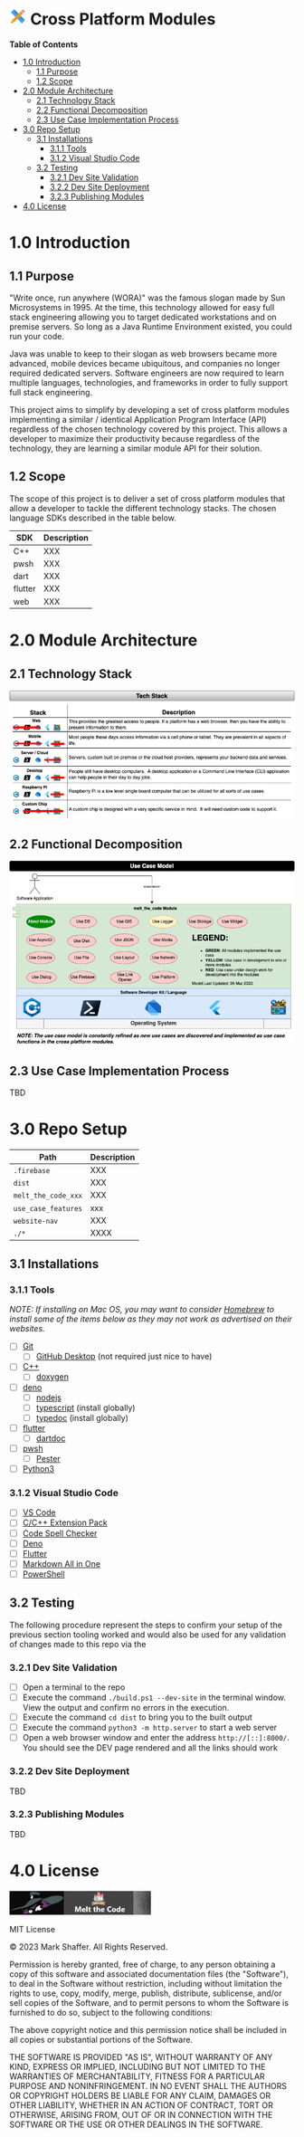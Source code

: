 <h1><img style="height: 30px;" src="website-nav/icons/icons8-design-48.png" /> Cross Platform Modules </h1>

**Table of Contents**

- [1.0 Introduction](#10-introduction)
  - [1.1 Purpose](#11-purpose)
  - [1.2 Scope](#12-scope)
- [2.0 Module Architecture](#20-module-architecture)
  - [2.1 Technology Stack](#21-technology-stack)
  - [2.2 Functional Decomposition](#22-functional-decomposition)
  - [2.3 Use Case Implementation Process](#23-use-case-implementation-process)
- [3.0 Repo Setup](#30-repo-setup)
  - [3.1 Installations](#31-installations)
    - [3.1.1 Tools](#311-tools)
    - [3.1.2 Visual Studio Code](#312-visual-studio-code)
  - [3.2 Testing](#32-testing)
    - [3.2.1 Dev Site Validation](#321-dev-site-validation)
    - [3.2.2 Dev Site Deployment](#322-dev-site-deployment)
    - [3.2.3 Publishing Modules](#323-publishing-modules)
- [4.0 License](#40-license)

# 1.0 Introduction

## 1.1 Purpose

"Write once, run anywhere (WORA)" was the famous slogan made by Sun Microsystems in 1995.  At the time, this technology allowed for easy full stack engineering allowing you to target dedicated workstations and on premise servers. So long as a Java Runtime Environment existed, you could run your code.

Java was unable to keep to their slogan as web browsers became more advanced, mobile devices became ubiquitous, and companies no longer required dedicated servers.  Software engineers are now required to learn multiple languages, technologies, and frameworks in order to fully support full stack engineering.

This project aims to simplify by developing a set of cross platform modules implementing a similar / identical Application Program Interface (API) regardless of the chosen technology covered by this project.  This allows a developer to maximize their productivity because regardless of the technology, they are learning a similar module API for their solution.

## 1.2 Scope

The scope of this project is to deliver a set of cross platform modules that allow a developer to tackle the different technology stacks.  The chosen language SDKs described in the table below.

SDK | Description
--- | ---
C++ | XXX
pwsh | XXX
dart | XXX
flutter | XXX
web | XXX


# 2.0 Module Architecture

## 2.1 Technology Stack

<img src="use_case_features/design/tech-stack.drawio.png" />

## 2.2 Functional Decomposition

<img src="use_case_features/design/use-case-model.drawio.png" />

## 2.3 Use Case Implementation Process

TBD

# 3.0 Repo Setup

Path | Description
--- | ---
`.firebase` | XXX
`dist` | XXX
`melt_the_code_xxx` | XXX
`use_case_features` | xxx
`website-nav` | XXX
`./*` | XXXX

## 3.1 Installations

### 3.1.1 Tools

*NOTE: If installing on Mac OS, you may want to consider [Homebrew](https://brew.sh) to install some of the items below as they may not work as advertised on their websites.*

- [ ] [Git](https://git-scm.com/)
  - [ ] [GitHub Desktop](https://desktop.github.com/) (not required just nice to have)
- [ ] [C++](https://code.visualstudio.com/docs/languages/cpp)
  - [ ] [doxygen](https://www.doxygen.nl)
- [ ] [deno](https://deno.land/)
  - [ ] [nodejs](https://nodejs.org/en/)
  - [ ] [typescript](https://www.npmjs.com/package/typescript) (install globally)
  - [ ] [typedoc](https://typedoc.org/guides/installation/) (install globally)
- [ ] [flutter](https://flutter.dev/)
  - [ ] [dartdoc](https://pub.dev/packages/dartdoc)
- [ ] [pwsh](https://github.com/PowerShell/PowerShell#get-powershell)
  - [ ] [Pester](https://www.powershellgallery.com/packages/Pester/5.1.1)
- [ ] [Python3](https://www.python.org/)

### 3.1.2 Visual Studio Code

- [ ] [VS Code](https://code.visualstudio.com/)
- [ ] [C/C++ Extension Pack](https://marketplace.visualstudio.com/items?itemName=ms-vscode.cpptools-extension-pack)
- [ ] [Code Spell Checker](https://marketplace.visualstudio.com/items?itemName=streetsidesoftware.code-spell-checker)
- [ ] [Deno](https://marketplace.visualstudio.com/items?itemName=denoland.vscode-deno)
- [ ] [Flutter](https://marketplace.visualstudio.com/items?itemName=Dart-Code.flutter)
- [ ] [Markdown All in One](https://marketplace.visualstudio.com/items?itemName=yzhang.markdown-all-in-one)
- [ ] [PowerShell](https://marketplace.visualstudio.com/items?itemName=ms-vscode.PowerShell)

## 3.2 Testing

The following procedure represent the steps to confirm your setup of the previous section tooling worked and would also be used for any validation of changes made to this repo via the

### 3.2.1 Dev Site Validation

- [ ] Open a terminal to the repo
- [ ] Execute the command `./build.ps1 --dev-site` in the terminal window.  View the output and confirm no errors in the execution.
- [ ] Execute the command `cd dist` to bring you to the built output
- [ ] Execute the command `python3 -m http.server` to start a web server
- [ ] Open a web browser window and enter the address `http://[::]:8000/`.  You should see the DEV page rendered and all the links should work

### 3.2.2 Dev Site Deployment

TBD

### 3.2.3 Publishing Modules

TBD

# 4.0 License

<img style="width: 250px;" src="website-nav/logos/logo-593x100.png" />

MIT License

© 2023 Mark Shaffer. All Rights Reserved.

Permission is hereby granted, free of charge, to any person obtaining a copy
of this software and associated documentation files (the "Software"), to deal
in the Software without restriction, including without limitation the rights
to use, copy, modify, merge, publish, distribute, sublicense, and/or sell
copies of the Software, and to permit persons to whom the Software is
furnished to do so, subject to the following conditions:

The above copyright notice and this permission notice shall be included in all
copies or substantial portions of the Software.

THE SOFTWARE IS PROVIDED "AS IS", WITHOUT WARRANTY OF ANY KIND, EXPRESS OR
IMPLIED, INCLUDING BUT NOT LIMITED TO THE WARRANTIES OF MERCHANTABILITY,
FITNESS FOR A PARTICULAR PURPOSE AND NONINFRINGEMENT. IN NO EVENT SHALL THE
AUTHORS OR COPYRIGHT HOLDERS BE LIABLE FOR ANY CLAIM, DAMAGES OR OTHER
LIABILITY, WHETHER IN AN ACTION OF CONTRACT, TORT OR OTHERWISE, ARISING FROM,
OUT OF OR IN CONNECTION WITH THE SOFTWARE OR THE USE OR OTHER DEALINGS IN THE SOFTWARE.
